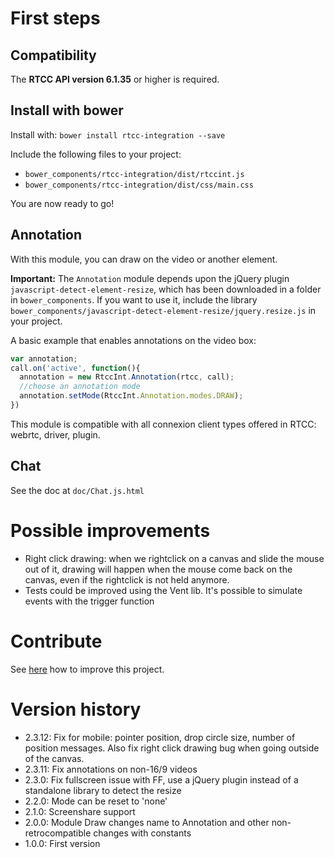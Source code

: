 # First steps 

## Compatibility

The **RTCC API version 6.1.35** or higher is required.

## Install with bower

Install with: `bower install rtcc-integration --save`

Include the following files to your project:

 * `bower_components/rtcc-integration/dist/rtccint.js`
 * `bower_components/rtcc-integration/dist/css/main.css`

You are now ready to go!


## Annotation

With this module, you can draw on the video or another element.

**Important:**
The `Annotation` module depends upon the jQuery plugin `javascript-detect-element-resize`, which has been downloaded in a folder in `bower_components`.
If you want to use it, include the library `bower_components/javascript-detect-element-resize/jquery.resize.js` in your project.

A basic example that enables annotations on the video box:
```javascript
var annotation;
call.on('active', function(){
  annotation = new RtccInt.Annotation(rtcc, call);
  //choose an annotation mode
  annotation.setMode(RtccInt.Annotation.modes.DRAW);
})
```


This module is compatible with all connexion client types offered in RTCC: webrtc, driver, plugin.

## Chat

See the doc at `doc/Chat.js.html`

# Possible improvements

* Right click drawing: when we rightclick on a canvas and slide the mouse out of it, drawing will happen when the mouse come
back on the canvas, even if the rightclick is not held anymore.
* Tests could be improved using the Vent lib. It's possible to simulate events with the trigger function 

# Contribute

See [here](contribute.md) how to improve this project.

# Version history

* 2.3.12: Fix for mobile: pointer position, drop circle size, number of position messages. Also fix right click drawing bug when going outside of the canvas.
* 2.3.11: Fix annotations on non-16/9 videos
* 2.3.0: Fix fullscreen issue with FF, use a jQuery plugin instead of a standalone library to detect the resize
* 2.2.0: Mode can be reset to 'none'
* 2.1.0: Screenshare support
* 2.0.0: Module Draw changes name to Annotation and other non-retrocompatible changes with constants
* 1.0.0: First version